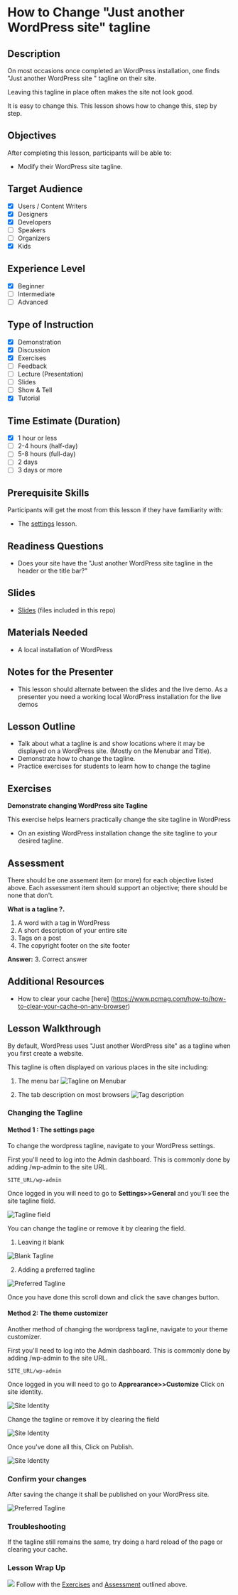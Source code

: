 # How to Change "Just another WordPress site" tagline


## Description


On most occasions once completed an WordPress installation, one finds "Just another WordPress site " tagline on their site.

Leaving this tagline in place often makes the site not look good.

It is easy to change this. This lesson shows how to change this, step by step.

## Objectives

After completing this lesson, participants will be able to:

* Modify their WordPress site tagline.

## Target Audience

* [x] Users / Content Writers
* [x] Designers
* [x] Developers
* [ ] Speakers
* [ ] Organizers
* [x] Kids

## Experience Level

* [x] Beginner
* [ ] Intermediate
* [ ] Advanced

## Type of Instruction


* [x] Demonstration
* [x] Discussion
* [x] Exercises
* [ ] Feedback
* [ ] Lecture (Presentation)
* [ ] Slides
* [ ] Show & Tell
* [x] Tutorial

## Time Estimate (Duration)

* [x] 1 hour or less
* [ ] 2-4 hours (half-day)
* [ ] 5-8 hours (full-day)
* [ ] 2 days
* [ ] 3 days or more

## Prerequisite Skills

Participants will get the most from this lesson if they have familiarity with:

* The [settings](https://github.com/wptrainingteam/settings) lesson.


## Readiness Questions

* Does your site have the "Just another WordPress site tagline in the header or the title bar?"


## Slides


*   [Slides](https://github.com/wptrainingteam/Changing-your-site-tagline/tree/master/slides) (files included in this repo)

## Materials Needed

* A local installation of WordPress


## Notes for the Presenter

* This  lesson should alternate between the slides and the live demo. As a presenter you need a working local WordPress installation for the live demos


## Lesson Outline

* Talk about what a tagline is and show locations where it may be displayed on a WordPress site. (Mostly on the Menubar and Title).
* Demonstrate how to change the tagline.
* Practice exercises for students to learn how to change the tagline


## Exercises

**Demonstrate changing WordPress site Tagline**

This exercise helps learners practically change the site tagline in WordPress 

*   On an existing WordPress installation change the site tagline to your desired tagline.


## Assessment

There should be one assement item (or more) for each objective listed above. Each assessment item should support an objective; there should be none that don't.

**What is a tagline ?.**

1.  A word with a tag in WordPress
2.  A short description of your entire site
3.  Tags on a post 
4.  The copyright footer on the site footer

**Answer:** 3\. Correct answer



## Additional Resources

* How to clear your cache [here] (https://www.pcmag.com/how-to/how-to-clear-your-cache-on-any-browser)

## Lesson Walkthrough

By default, WordPress uses "Just another WordPress site" as a tagline when you first create a website.

This tagline is often displayed on various places in the site including:

1. The menu bar
![Tagline on Menubar](/images/tagonmenubar.PNG)

2. The tab description on most browsers
![Tag description](/images/tagontab.PNG)

### Changing the Tagline

#### Method 1 : The settings page

To change the wordpress tagline, navigate to your WordPress settings.

First you'll need to log into the Admin dashboard. This is commonly done by adding /wp-admin to the site URL.

```SITE_URL/wp-admin```

Once logged in you will need to go to **Settings>>General** and you'll see the site tagline field.

![Tagline field](/images/taglinefield.PNG)

You can change the tagline or remove it by clearing the field.

1. Leaving it blank

![Blank Tagline](/images/blankfield.PNG)

2. Adding a preferred tagline

![Preferred Tagline](/images/preferred-tagline.PNG)

Once you have done this scroll down and click the save changes button.



#### Method 2: The theme customizer

Another method of changing the wordpress tagline, navigate to your theme customizer.

First you'll need to log into the Admin dashboard. This is commonly done by adding /wp-admin to the site URL.

```SITE_URL/wp-admin```

Once logged in you will need to go to **Apprearance>>Customize**
Click on site identity.

![Site Identity](/images/site-identity.PNG)

Change the tagline or remove it by clearing the field

![Site Identity](/images/tagline.PNG)

Once you've done all this, Click on Publish.

![Site Identity](/images/publish.PNG)



### Confirm your changes

After saving the change it shall be published on your WordPress site.

![Preferred Tagline](/images/change.PNG)

### Troubleshooting

If the tagline still remains the same, try doing a hard reload of the page or clearing your cache.




### Lesson Wrap Up

![](https://raw.githubusercontent.com/wptrainingteam/contributor-resources/master/images/lightbulb.png) Follow with the [Exercises](#Exercises) and [Assessment](#Assessment) outlined above.
